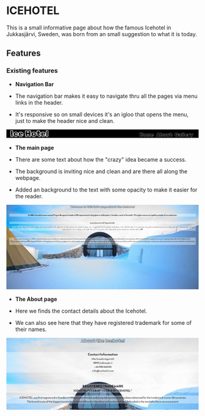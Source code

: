 # ICEHOTEL

This is a small informative page about how the famous Icehotel in Jukkasjärvi, Sweden, was born from an small suggestion to what it is today.

## Features

### Existing features

- __Navigation Bar__

- The navigation bar makes it easy to navigate thru all the pages via menu links in the header.
- It's responsive so on small devices it's an igloo that opens the menu, just to make the header nice and clean.


![Header](https://github.com/Piva84/Ice-hotel/blob/main/media%20for%20README.md/Header.jpg)

- __The main page__

- There are some text about how the "crazy" idea became a success.
- The background is inviting nice and clean and are there all along the webpage.
- Added an background to the text with some opacity to make it easier for the reader.

![Mainpage](https://github.com/Piva84/Ice-hotel/blob/main/media%20for%20README.md/main-page.jpg)


- __The About page__

- Here we finds the contact details about the Icehotel.
- We can also see here that they have registered trademark for some of their names.

![About](https://github.com/Piva84/Ice-hotel/blob/main/media%20for%20README.md/about.jpg)